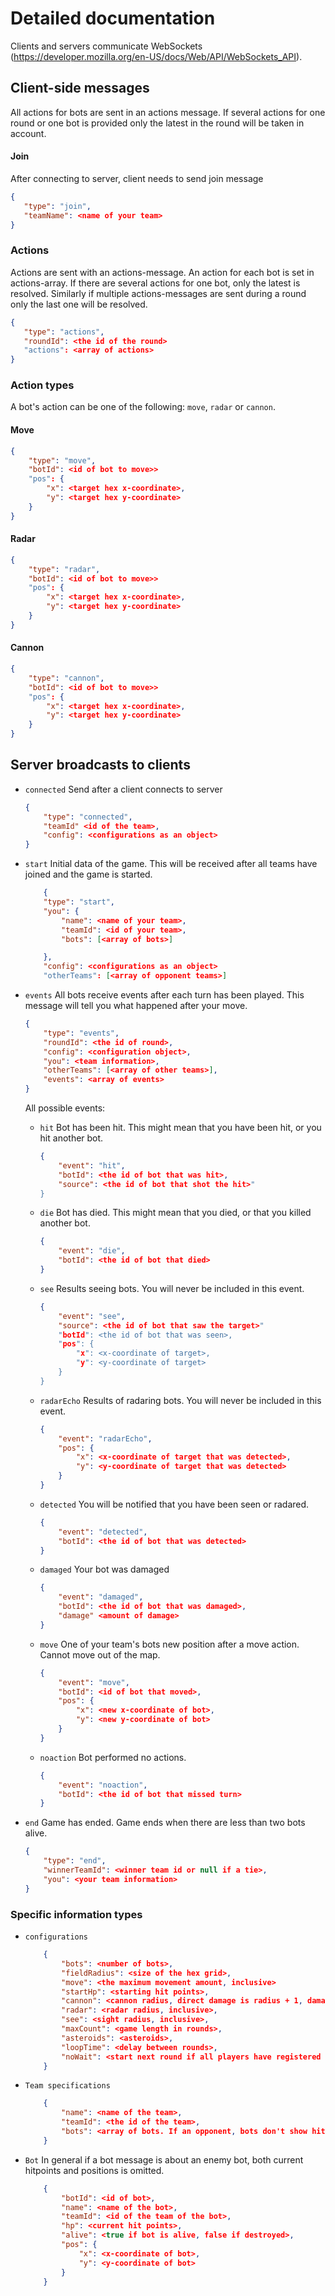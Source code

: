 # Detailed documentation

Clients and servers communicate WebSockets (https://developer.mozilla.org/en-US/docs/Web/API/WebSockets_API).

## Client-side messages

All actions for bots are sent in an actions message. If several actions
for one round or one bot is provided only the latest in the round will be taken in account.

#### Join

After connecting to server, client needs to send join message

```json
{
   "type": "join",
   "teamName": <name of your team>
}
```

### Actions

Actions are sent with an actions-message. An action for each bot is set
in actions-array. If there are several actions for one bot, only the
latest is resolved. Similarly if multiple actions-messages are sent
during a round only the last one will be resolved.

```json
{
   "type": "actions",
   "roundId": <the id of the round>
   "actions": <array of actions>
}
```

### Action types

A bot's action can be one of the following: `move`, `radar` or `cannon`.

#### Move

```json
{
    "type": "move",
    "botId": <id of bot to move>>
    "pos": {
        "x": <target hex x-coordinate>,   
        "y": <target hex y-coordinate>
    }
}
```
#### Radar

```json
{
    "type": "radar",
    "botId": <id of bot to move>>
    "pos": {
        "x": <target hex x-coordinate>,   
        "y": <target hex y-coordinate>
    }
}
```
#### Cannon

```json
{
    "type": "cannon",
    "botId": <id of bot to move>>
    "pos": {
        "x": <target hex x-coordinate>,   
        "y": <target hex y-coordinate>
    }
}
```

## Server broadcasts to clients

* `connected` Send after a client connects to server

    ```json
    {
        "type": "connected",
        "teamId" <id of the team>,
        "config": <configurations as an object>
    }
    ```

* `start` Initial data of the game. This will be received after all teams have joined and the game is started.

    ```json
        {
        "type": "start",
        "you": {
            "name": <name of your team>,
            "teamId": <id of your team>,
            "bots": [<array of bots>]

        },
        "config": <configurations as an object>        
        "otherTeams": [<array of opponent teams>]
    ```

* `events` All bots receive events after each turn has been played. This message will tell you what happened after your move.

    ```json
    {
        "type": "events",
        "roundId": <the id of round>,
        "config": <configuration object>,
        "you": <team information>,
        "otherTeams": [<array of other teams>],
        "events": <array of events>
    }
    ```

    All possible events:

    * `hit` Bot has been hit. This might mean that you have been hit, or you hit another bot.
        ```json
        {
            "event": "hit",
            "botId": <the id of bot that was hit>,
            "source": <the id of bot that shot the hit>"
        }
        ```
    * `die` Bot has died. This might mean that you died, or that you killed another bot.
        ```json
        {
            "event": "die",
            "botId": <the id of bot that died>
        }
        ```
    * `see` Results seeing bots. You will never be included in this event.
        ```json
        {
            "event": "see",
            "source": <the id of bot that saw the target>"
            "botId": <the id of bot that was seen>,
            "pos": {
                "x": <x-coordinate of target>,
                "y": <y-coordinate of target>
            }
        }
        ```
    * `radarEcho` Results of radaring bots. You will never be included in this event.
        ```json
        {
            "event": "radarEcho",
            "pos": {
                "x": <x-coordinate of target that was detected>,
                "y": <y-coordinate of target that was detected>
            }
        }
        ```        
    * `detected` You will be notified that you have been seen or radared.
        ```json
        {
            "event": "detected",
            "botId": <the id of bot that was detected>
        }
        ```   
    * `damaged` Your bot was damaged
        ```json
        {
            "event": "damaged",
            "botId": <the id of bot that was damaged>,
            "damage" <amount of damage>
        }
        ```   
    * `move` One of your team's bots new position after a move action. Cannot move out of the map.
        ```json
        {
            "event": "move",
            "botId": <id of bot that moved>,
            "pos": {
                "x": <new x-coordinate of bot>,
                "y": <new y-coordinate of bot>
            }
        }
        ```   
    * `noaction` Bot performed no actions.
        ```json
        {
            "event": "noaction",
            "botId": <the id of bot that missed turn>
        }
        ```

* `end` Game has ended. Game ends when there are less than two bots alive.

    ```json
    {
        "type": "end",
        "winnerTeamId": <winner team id or null if a tie>,
        "you": <your team information>
    }
    ```
    
### Specific information types

* `configurations`
    ```json
        {
            "bots": <number of bots>,
            "fieldRadius": <size of the hex grid>,
            "move": <the maximum movement amount, inclusive>
            "startHp": <starting hit points>,
            "cannon": <cannon radius, direct damage is radius + 1, damage decay linearly as function of distance>,
            "radar": <radar radius, inclusive>,
            "see": <sight radius, inclusive>,
            "maxCount": <game length in rounds>,
            "asteroids": <asteroids>,
            "loopTime": <delay between rounds>,
            "noWait": <start next round if all players have registered their actions>
        }
    ```
* `Team specifications`
    ```json
        {
            "name": <name of the team>,
            "teamId": <the id of the team>,
            "bots": <array of bots. If an opponent, bots don't show hitpoints nor position>        
        }    
    ```
    
* `Bot`
    In general if a bot message is about an enemy bot, both current hitpoints and positions is omitted.

    ```json
        {
            "botId": <id of bot>,
            "name": <name of the bot>,
            "teamId": <id of the team of the bot>,
            "hp": <current hit points>,
            "alive": <true if bot is alive, false if destroyed>,
            "pos": {
                "x": <x-coordinate of bot>,
                "y": <y-coordinate of bot>
            }
        }
    ```
